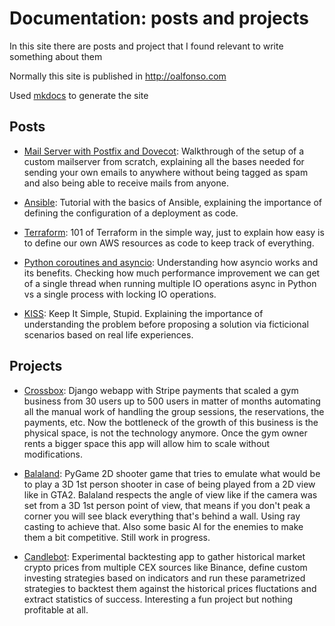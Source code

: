 # Documentation: posts and projects

In this site there are posts and project that I found relevant to write something about them

Normally this site is published in http://oalfonso.com

Used [mkdocs](http://www.mkdocs.org/) to generate the site


## Posts
* [Mail Server with Postfix and Dovecot](http://oalfonso.com/posts/mailserver):
Walkthrough of the setup of a custom mailserver from scratch, explaining all the bases needed for sending your own emails to anywhere without being tagged as spam and also being able to receive mails from anyone.

* [Ansible](http://oalfonso.com/posts/ansible):
Tutorial with the basics of Ansible, explaining the importance of defining the configuration of a deployment as code.

* [Terraform](http://oalfonso.com/posts/terraform):
101 of Terraform in the simple way, just to explain how easy is to define our own AWS resources as code to keep track of everything.

* [Python coroutines and asyncio](http://oalfonso.com/posts/python_async):
Understanding how asyncio works and its benefits. Checking how much performance improvement we can get of a single thread when running multiple IO operations async in Python vs a single process with locking IO operations.

* [KISS](http://oalfonso.com/posts/kiss):
Keep It Simple, Stupid. Explaining the importance of understanding the problem before proposing a solution via ficticional scenarios based on real life experiences.


## Projects
* [Crossbox](http://oalfonso.com/projects/crossbox):
Django webapp with Stripe payments that scaled a gym business from 30 users
up to 500 users in matter of months automating all the manual work of handling
the group sessions, the reservations, the payments, etc. Now the bottleneck of the growth of this business is the physical space, is not the technology anymore. Once the gym owner rents a bigger space this app will allow him to scale without modifications.

* [Balaland](http://oalfonso.com/projects/balaland):
PyGame 2D shooter game that tries to emulate what would be to play a 3D 1st person shooter in case of being played from a 2D view like in GTA2. Balaland respects the angle of view like if the camera was set from a 3D 1st person point of view, that means if you don't peak a corner you will see black everything that's behind a wall. Using ray casting to achieve that. Also some basic AI for the enemies to make them a bit competitive.
Still work in progress.

* [Candlebot](http://oalfonso.com/projects/candlebot):
Experimental backtesting app to gather historical market crypto prices from multiple CEX sources like Binance, define custom investing strategies based on indicators and run these parametrized strategies to backtest them against the historical prices fluctations and extract statistics of success. Interesting a fun project but nothing profitable at all.
